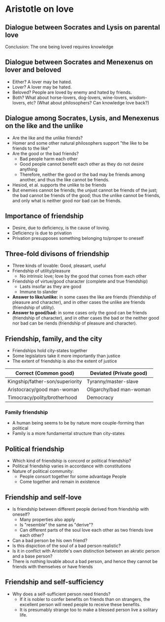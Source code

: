 # Aristotle on love

## Dialogue between Socrates and Lysis on parental love

Conclusion: The one being loved requires knowledge

## Dialogue between Socrates and Menexenus on lover and beloved

* Either? A lover may be hated.
* Lover? A lover may be hated.
* Beloved? People are loved by enemy and hated by friends.
* Both? What about horse-lovers, dog-lovers, wine-lovers, wisdom-lovers, etc?
  (What about philosophers? Can knowledge love back?)

## Dialogue among Socrates, Lysis, and Menexenus on the like and the unlike

* Are the like and the unlike friends?
* Homer and some other natural philosophers support "the like to be friends to
  the like"
* Are the good or the bad friends?
  * Bad people harm each other
  * Good people cannot benefit each other as they do not desire anything
  * Therefore, neither the good or the bad may be friends among another, and
    thus the like cannot be friends.
* Hesiod, et al. supports the unlike to be friends
* But enemies cannot be friends; the unjust cannot be friends of the just; the
  bad cannot be friends of the good; thus the unlike cannot be friends, and only
  what is neither good nor bad can be friends.

## Importance of friendship

* Desire, due to deficiency, is the cause of loving.
* Deficiency is due to privation
* Privation presupposes something belonging to/proper to oneself

## Three-fold divisons of friendship

* Three kinds of lovable: Good, pleasant, useful
* Friendship of utility/pleasure
  * No intrinsic love; love by the good that comes from each other
* Friendship of virtue/good character (complete and true friendship)
  * Lasts insofar as they are good
  * Immune to slander
* **Answer to like/unlike:** in some cases the like are friends (friendship of
  pleasure and character), and in other cases the unlike are friends (friendship
  of utility).
* **Answer to good/bad:** in some cases only the good can be friends (friendship
  of character), and in other cases the bad or the neither good nor bad can be
  riends (friendship of pleasure and character).

<!-- 208 -->


## Friendship, family, and the city

* Friendships hold city-states together
* Some legislators take it more importantly than justice
* The extent of friendship is also the extent of justice

|      Correct (Common good)      | Deviated (Private good) |
|---------------------------------|-------------------------|
| Kingship/father-son/superiority | Tyranny/master-slave    |
| Aristocracy/good man-woman      | Oligarchy/bad man-woman |
| Timocracy/polity/brotherhood    | Democracy               |

### Family friendship

* A human being seems to be by nature more couple-forming than political
* Family is a more fundamental structure than city-states

## Political friendship

* Which kind of friendship is concord or political friendship?
* Political friendship varies in accordance with constitutions
* Nature of political community:
  * People consort together for some advantage People 
  * Come together and remain in existence

## Friendship and self-love

* Is friendship between different people derived from friendship with oneself?
  * Many properties also apply
  * Is "resemble" the same as "derive"?
  * Can different parts of the soul love each other as two friends love each
    other?
* Can a bad person be his own friend?
* Is this dispiction of the soul of a bad person realistic?
* Is it in conflict with Aristotle's own distinction between an akratic person
  and a base person?  
* There is nothing lovable about a bad person, and hence they cannot be friends
  with themselves or have friends

## Friendship and self-sufficiency

* Why does a self-sufficient person need friends?
  * If it is nobler to confer benefits on friends than on strangers, the
    excellent person will need people to receive these benefits.
  * It is presumably strange too to make a blessed person live a solitary life.

<!-- vim: tw=80
-->
